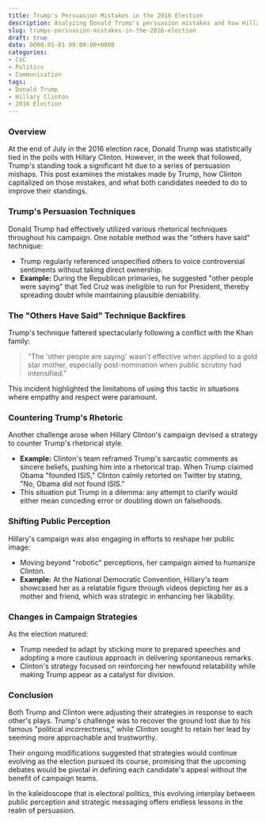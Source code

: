 ```yaml
---
title: Trump's Persuasion Mistakes in the 2016 Election 
description: Analyzing Donald Trump's persuasion mistakes and how Hillary Clinton countered them during the 2016 election.
slug: trumps-persuasion-mistakes-in-the-2016-election
draft: true
date: 0000-01-01 00:00:00+0000
categories:
- CoC
- Politics 
- Communication 
tags:
- Donald Trump 
- Hillary Clinton 
- 2016 Election
---
```


### Overview

At the end of July in the 2016 election race, Donald Trump was statistically tied in the polls with Hillary Clinton. However, in the week that followed, Trump's standing took a significant hit due to a series of persuasion mishaps. This post examines the mistakes made by Trump, how Clinton capitalized on those mistakes, and what both candidates needed to do to improve their standings.

### Trump's Persuasion Techniques

Donald Trump had effectively utilized various rhetorical techniques throughout his campaign. One notable method was the "others have said" technique:

- Trump regularly referenced unspecified others to voice controversial sentiments without taking direct ownership.
- **Example:** During the Republican primaries, he suggested "other people were saying" that Ted Cruz was ineligible to run for President, thereby spreading doubt while maintaining plausible deniability.

### The "Others Have Said" Technique Backfires

Trump's technique faltered spectacularly following a conflict with the Khan family:

> "The 'other people are saying' wasn't effective when applied to a gold star mother, especially post-nomination when public scrutiny had intensified."

This incident highlighted the limitations of using this tactic in situations where empathy and respect were paramount.

### Countering Trump's Rhetoric

Another challenge arose when Hillary Clinton's campaign devised a strategy to counter Trump's rhetorical style.

- **Example:** Clinton's team reframed Trump's sarcastic comments as sincere beliefs, pushing him into a rhetorical trap. When Trump claimed Obama "founded ISIS," Clinton calmly retorted on Twitter by stating, "No, Obama did not found ISIS."
- This situation put Trump in a dilemma: any attempt to clarify would either mean conceding error or doubling down on falsehoods.

### Shifting Public Perception

Hillary's campaign was also engaging in efforts to reshape her public image:

- Moving beyond "robotic" perceptions, her campaign aimed to humanize Clinton.
- **Example:** At the National Democratic Convention, Hillary's team showcased her as a relatable figure through videos depicting her as a mother and friend, which was strategic in enhancing her likability.

### Changes in Campaign Strategies

As the election matured:

- Trump needed to adapt by sticking more to prepared speeches and adopting a more cautious approach in delivering spontaneous remarks.
- Clinton's strategy focused on reinforcing her newfound relatability while making Trump appear as a catalyst for division.

### Conclusion

Both Trump and Clinton were adjusting their strategies in response to each other's plays. Trump's challenge was to recover the ground lost due to his famous "political incorrectness," while Clinton sought to retain her lead by seeming more approachable and trustworthy.

Their ongoing modifications suggested that strategies would continue evolving as the election pursued its course, promising that the upcoming debates would be pivotal in defining each candidate's appeal without the benefit of campaign teams.

In the kaleidoscope that is electoral politics, this evolving interplay between public perception and strategic messaging offers endless lessons in the realm of persuasion.
